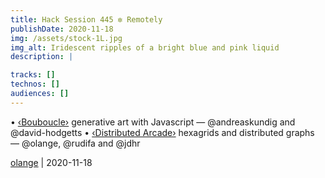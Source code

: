 ```yaml
---
title: Hack Session 445 ✼ Remotely
publishDate: 2020-11-18
img: /assets/stock-1L.jpg
img_alt: Iridescent ripples of a bright blue and pink liquid
description: |

tracks: []
technos: []
audiences: []
---
```


• [‹Bouboucle›](http://bouboucle.com) generative art with Javascript — @andreaskundig and @david-hodgetts 
• [‹Distributed Arcade›](https://github.com/olange/arcade) hexagrids and distributed graphs — @olange, @rudifa and @jdhr

[olange](https://github.com/olange) | 2020-11-18


